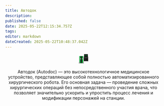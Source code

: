 ```yaml
---
title: Автодок
description: 
published: false
date: 2025-05-22T12:15:34.757Z
tags: 
editor: markdown
dateCreated: 2025-05-22T10:48:37.042Z
---
```


<center>
  <div class="info-item-container">
    <img src="/guides/idle.png" class="autodoc-img">
    <p>Автодок (Autodoc) — это высокотехнологичное медицинское устройство, представляющее собой полностью автоматизированного хирургического робота. Его основная задача — проведение сложных хирургических операций без непосредственного участия врача, что позволяет значительно ускорить и упростить процесс лечения и модификации персонажей на станции.</p>
  </div>
</center>